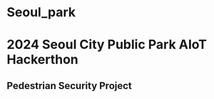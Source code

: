 # Seoul_park
<h1>2024 Seoul City Public Park AIoT Hackerthon 
  
<h2>Pedestrian Security Project 
</h2>
<h3>
  
</h3>
